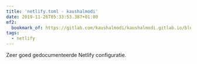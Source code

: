 ```yaml
---
title: 'netlify.toml - kaushalmodi'
date: 2019-11-26T05:33:53.387+01:00
mf2:
  bookmark_of: https://gitlab.com/kaushalmodi/kaushalmodi.gitlab.io/blob/master/netlify.toml
tags:
  - netlify
---
```

Zeer goed gedocumenteerde Netlify configuratie.
